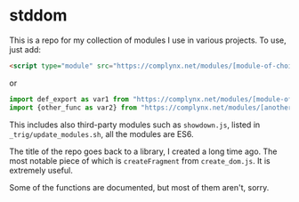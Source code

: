 # stddom
This is a repo for my collection of modules I use in various projects.
To use, just add:
```html
<script type="module" src="https://complynx.net/modules/[module-of-choice].js">
```
or
```js
import def_export as var1 from "https://complynx.net/modules/[module-of-choice].js";
import {other_func as var2} from "https://complynx.net/modules/[another-module].js";
```
This includes also third-party modules such as `showdown.js`, listed in `_trig/update_modules.sh`,
all the modules are ES6.

The title of the repo goes back to a library, I created a long time ago.
The most notable piece of which is `createFragment` from `create_dom.js`. It is extremely useful.

Some of the functions are documented, but most of them aren't, sorry.
